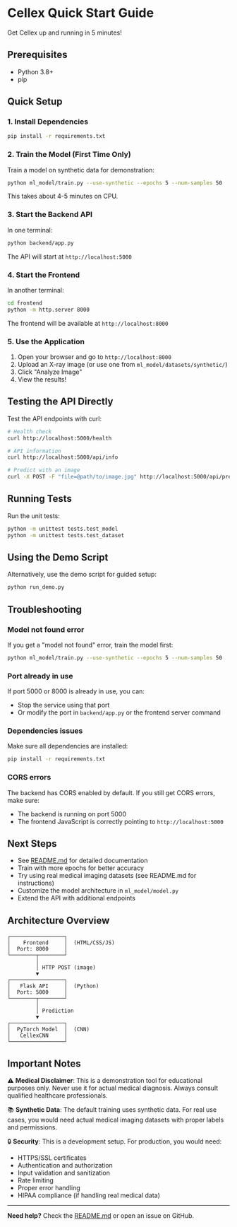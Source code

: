 # Cellex Quick Start Guide

Get Cellex up and running in 5 minutes!

## Prerequisites

- Python 3.8+
- pip

## Quick Setup

### 1. Install Dependencies

```bash
pip install -r requirements.txt
```

### 2. Train the Model (First Time Only)

Train a model on synthetic data for demonstration:

```bash
python ml_model/train.py --use-synthetic --epochs 5 --num-samples 50
```

This takes about 4-5 minutes on CPU.

### 3. Start the Backend API

In one terminal:

```bash
python backend/app.py
```

The API will start at `http://localhost:5000`

### 4. Start the Frontend

In another terminal:

```bash
cd frontend
python -m http.server 8000
```

The frontend will be available at `http://localhost:8000`

### 5. Use the Application

1. Open your browser and go to `http://localhost:8000`
2. Upload an X-ray image (or use one from `ml_model/datasets/synthetic/`)
3. Click "Analyze Image"
4. View the results!

## Testing the API Directly

Test the API endpoints with curl:

```bash
# Health check
curl http://localhost:5000/health

# API information
curl http://localhost:5000/api/info

# Predict with an image
curl -X POST -F "file=@path/to/image.jpg" http://localhost:5000/api/predict
```

## Running Tests

Run the unit tests:

```bash
python -m unittest tests.test_model
python -m unittest tests.test_dataset
```

## Using the Demo Script

Alternatively, use the demo script for guided setup:

```bash
python run_demo.py
```

## Troubleshooting

### Model not found error
If you get a "model not found" error, train the model first:
```bash
python ml_model/train.py --use-synthetic --epochs 5 --num-samples 50
```

### Port already in use
If port 5000 or 8000 is already in use, you can:
- Stop the service using that port
- Or modify the port in `backend/app.py` or the frontend server command

### Dependencies issues
Make sure all dependencies are installed:
```bash
pip install -r requirements.txt
```

### CORS errors
The backend has CORS enabled by default. If you still get CORS errors, make sure:
- The backend is running on port 5000
- The frontend JavaScript is correctly pointing to `http://localhost:5000`

## Next Steps

- See [README.md](README.md) for detailed documentation
- Train with more epochs for better accuracy
- Try using real medical imaging datasets (see README.md for instructions)
- Customize the model architecture in `ml_model/model.py`
- Extend the API with additional endpoints

## Architecture Overview

```
┌─────────────────┐
│    Frontend     │  (HTML/CSS/JS)
│  Port: 8000     │
└────────┬────────┘
         │
         │ HTTP POST (image)
         ▼
┌─────────────────┐
│   Flask API     │  (Python)
│  Port: 5000     │
└────────┬────────┘
         │
         │ Prediction
         ▼
┌─────────────────┐
│  PyTorch Model  │  (CNN)
│   CellexCNN     │
└─────────────────┘
```

## Important Notes

⚠️ **Medical Disclaimer**: This is a demonstration tool for educational purposes only. Never use it for actual medical diagnosis. Always consult qualified healthcare professionals.

📚 **Synthetic Data**: The default training uses synthetic data. For real use cases, you would need actual medical imaging datasets with proper labels and permissions.

🔒 **Security**: This is a development setup. For production, you would need:
- HTTPS/SSL certificates
- Authentication and authorization
- Input validation and sanitization
- Rate limiting
- Proper error handling
- HIPAA compliance (if handling real medical data)

---

**Need help?** Check the [README.md](README.md) or open an issue on GitHub.
